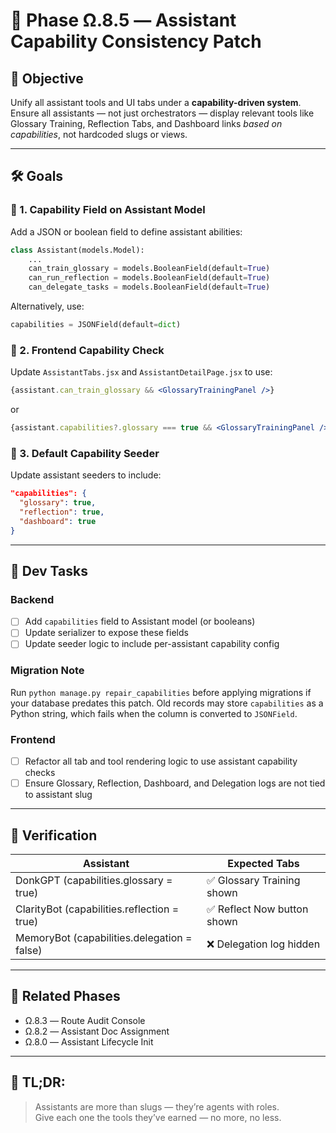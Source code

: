 # 🧠 Phase Ω.8.5 — Assistant Capability Consistency Patch

## 🧭 Objective

Unify all assistant tools and UI tabs under a **capability-driven system**. Ensure all assistants — not just orchestrators — display relevant tools like Glossary Training, Reflection Tabs, and Dashboard links *based on capabilities*, not hardcoded slugs or views.

---

## 🛠 Goals

### 🔹 1. Capability Field on Assistant Model
Add a JSON or boolean field to define assistant abilities:
```python
class Assistant(models.Model):
    ...
    can_train_glossary = models.BooleanField(default=True)
    can_run_reflection = models.BooleanField(default=True)
    can_delegate_tasks = models.BooleanField(default=True)
```

Alternatively, use:
```python
capabilities = JSONField(default=dict)
```

### 🔹 2. Frontend Capability Check
Update `AssistantTabs.jsx` and `AssistantDetailPage.jsx` to use:
```jsx
{assistant.can_train_glossary && <GlossaryTrainingPanel />}
```
or
```jsx
{assistant.capabilities?.glossary === true && <GlossaryTrainingPanel />}
```

### 🔹 3. Default Capability Seeder
Update assistant seeders to include:
```json
"capabilities": {
  "glossary": true,
  "reflection": true,
  "dashboard": true
}
```

---

## 🔧 Dev Tasks

### Backend
- [ ] Add `capabilities` field to Assistant model (or booleans)
- [ ] Update serializer to expose these fields
- [ ] Update seeder logic to include per-assistant capability config

### Migration Note
Run `python manage.py repair_capabilities` before applying migrations if your
database predates this patch. Old records may store `capabilities` as a Python
string, which fails when the column is converted to `JSONField`.

### Frontend
- [ ] Refactor all tab and tool rendering logic to use assistant capability checks
- [ ] Ensure Glossary, Reflection, Dashboard, and Delegation logs are not tied to assistant slug

---

## 🧪 Verification

| Assistant | Expected Tabs |
|-----------|---------------|
| DonkGPT (capabilities.glossary = true) | ✅ Glossary Training shown |
| ClarityBot (capabilities.reflection = true) | ✅ Reflect Now button shown |
| MemoryBot (capabilities.delegation = false) | ❌ Delegation log hidden |

---

## 🔁 Related Phases
- Ω.8.3 — Route Audit Console
- Ω.8.2 — Assistant Doc Assignment
- Ω.8.0 — Assistant Lifecycle Init

---

## 🧠 TL;DR:
> Assistants are more than slugs — they’re agents with roles.  
> Give each one the tools they’ve earned — no more, no less.